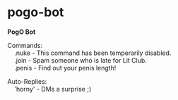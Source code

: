 # pogo-bot
**PogO Bot**

Commands: <br />
&nbsp;&nbsp;&nbsp;&nbsp;.nuke - This command has been temperarily disabled. <br />
&nbsp;&nbsp;&nbsp;&nbsp;.join - Spam someone who is late for Lit Club. <br />
&nbsp;&nbsp;&nbsp;&nbsp;.penis - Find out your penis length! <br />

Auto-Replies: <br />
&nbsp;&nbsp;&nbsp;&nbsp;'horny' - DMs a surprise ;) <br />

